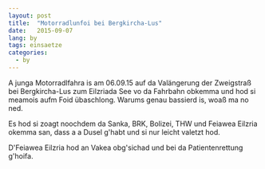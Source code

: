 ```yaml
---
layout: post
title:  "Motorradlunfoi bei Bergkircha-Lus"
date:   2015-09-07
lang: by
tags: einsaetze
categories:
  - by
---
```


A junga Motorradlfahra is am 06.09.15 auf da Valängerung der Zweigstraß bei Bergkircha-Lus zum Eilzriada See vo da Fahrbahn obkemma und hod si meamois aufm Foid übaschlong. Warums genau bassierd is, woaß ma no ned.

Es hod si zoagt noochdem da Sanka, BRK, Bolizei, THW und Feiawea Eilzria okemma san, dass a a Dusel g'habt und si nur leicht valetzt hod.

D'Feiawea Eilzria hod an Vakea obg'sichad und bei da Patientenrettung g'hoifa.

